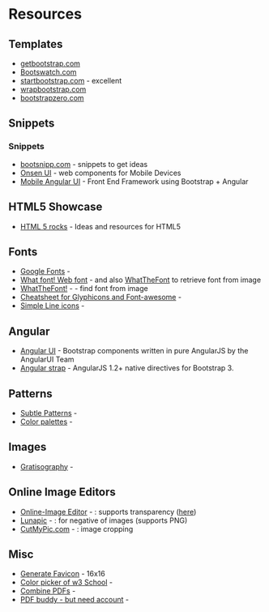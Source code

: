 # Resources

## Templates

* [getbootstrap.com](http://getbootstrap.com)
* [Bootswatch.com](http://bootswatch.com">)
* [startbootstrap.com](http://startbootstrap.com) - excellent
* [wrapbootstrap.com](http://wrapbootstrap.com)
* [bootstrapzero.com](http://www.bootstrapzero.com)

## Snippets

<h3>Snippets</h3>

* [bootsnipp.com](http://bootsnipp.com) - snippets to get ideas
* [Onsen UI](http://components.onsen.io/patterns) -  web components for Mobile Devices
* [Mobile Angular UI](http://mobileangularui.com/) - Front End Framework using Bootstrap + Angular</li>

## HTML5 Showcase
* [HTML 5 rocks](http://www.html5rocks.com/en/resources) -  Ideas and resources for HTML5


## Fonts
* [Google Fonts](https://www.google.com/fonts) - 
* [What font! Web font](https://www.myfonts.com/fonts/kbrankin/tumbly/webfont_preview.html) -  and also <a href="https://www.myfonts.com/WhatTheFont/">WhatTheFont</a> to retrieve font from image
* [WhatTheFont!](https://www.myfonts.com/WhatTheFont/) -  - find font from image
* [Cheatsheet for Glyphicons and Font-awesome](http://fontawesome.bootstrapcheatsheets.com/#home) - 
* [Simple Line icons](https://github.com/thesabbir/simple-line-icons) - 

## Angular
* [Angular UI](http://angular-ui.github.io/bootstrap/) -  Bootstrap components written in pure AngularJS by the AngularUI Team
* [Angular strap](http://mgcrea.github.io/angular-strap/) -  AngularJS 1.2+ native directives for Bootstrap 3.

## Patterns
* [Subtle Patterns](http://subtlepatterns.com/) - 
* [Color palettes](http://www.colourlovers.com/) - 

## Images
* [Gratisography](http://gratisography.com/) - 


## Online Image Editors
* [Online-Image Editor](http://www.online-image-editor.com/) - : supports transparency (<a href="http://www.online-image-editor.com/help/transparency">here</a>)
* [Lunapic](http://www170.lunapic.com/ ) - : for negative of images (supports PNG)
* [CutMyPic.com](http://www.cutmypic.com/) - : image cropping


## Misc
* [Generate Favicon](http://favicon-generator.org/) -  16x16
* [Color picker of w3 School](http://www.w3schools.com/tags/ref_colorpicker.asp) - 
* [Combine PDFs](http://www.pdfconvertonline.com/add-pdf-watermark.html) - 
* [PDF buddy - but need account](https://www.pdfbuddy.com/) - 
